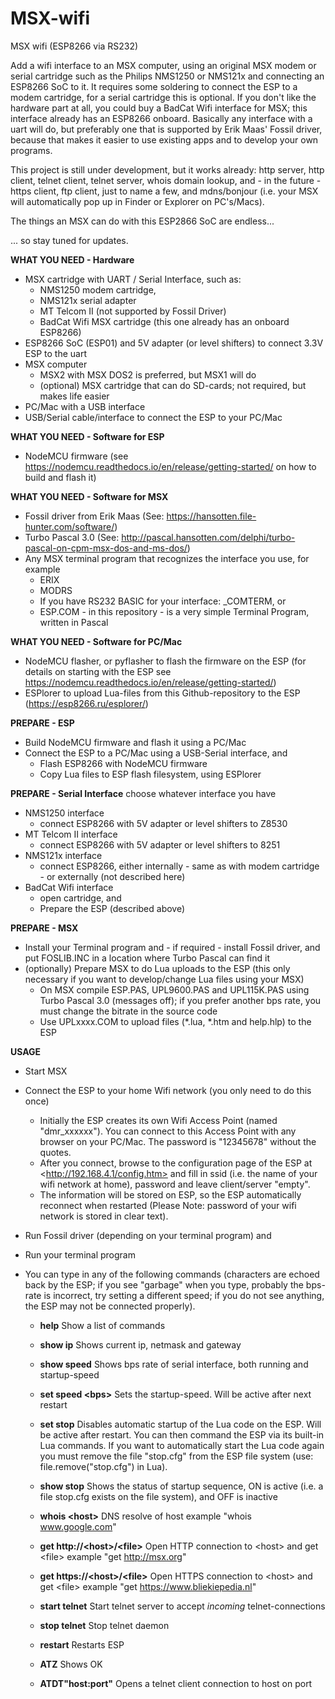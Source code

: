 # MSX-wifi
MSX wifi (ESP8266 via RS232)

Add a wifi interface to an MSX computer, using an original MSX modem or serial cartridge such as the Philips NMS1250 or NMS121x and connecting an ESP8266 SoC to it. It requires some soldering to connect the ESP to a modem cartridge, for a serial cartridge this is optional. If you don't like the hardware part at all, you could buy a BadCat Wifi interface for MSX; this interface already has an ESP8266 onboard. Basically any interface with a uart will do, but preferably one that is supported by Erik Maas' Fossil driver, because that makes it easier to use existing apps and to develop your own programs.

This project is still under development, but it works already: http server, http client, telnet client, telnet server, whois domain lookup, and - in the future - https client, ftp client, just to name a few, and mdns/bonjour (i.e. your MSX will automatically pop up in Finder or Explorer on PC's/Macs).

The things an MSX can do with this ESP2866 SoC are endless... 

... so stay tuned for updates.

<b> WHAT YOU NEED - Hardware</b>
- MSX cartridge with UART / Serial Interface, such as:
  - NMS1250 modem cartridge, 
  - NMS121x serial adapter
  - MT Telcom II (not supported by Fossil Driver)
  - BadCat Wifi MSX cartridge (this one already has an onboard ESP8266)
- ESP8266 SoC (ESP01) and 5V adapter (or level shifters) to connect 3.3V ESP to the uart
- MSX computer
  - MSX2 with MSX DOS2 is preferred, but MSX1 will do 
  - (optional) MSX cartridge that can do SD-cards; not required, but makes life easier
- PC/Mac with a USB interface
- USB/Serial cable/interface to connect the ESP to your PC/Mac

<b>WHAT YOU NEED - Software for ESP</b>
- NodeMCU firmware (see https://nodemcu.readthedocs.io/en/release/getting-started/ on how to build and flash it)

<b>WHAT YOU NEED - Software for MSX</b>
- Fossil driver from Erik Maas (See: https://hansotten.file-hunter.com/software/)
- Turbo Pascal 3.0 (See: http://pascal.hansotten.com/delphi/turbo-pascal-on-cpm-msx-dos-and-ms-dos/)
- Any MSX terminal program that recognizes the interface you use, for example
  - ERIX
  - MODRS
  - If you have RS232 BASIC for your interface: _COMTERM, or
  - ESP.COM - in this repository - is a very simple Terminal Program, written in Pascal

<b>WHAT YOU NEED - Software for PC/Mac</b>
- NodeMCU flasher, or pyflasher to flash the firmware on the ESP (for details on starting with the ESP see https://nodemcu.readthedocs.io/en/release/getting-started/)
- ESPlorer to upload Lua-files from this Github-repository to the ESP (https://esp8266.ru/esplorer/)
 
<b>PREPARE - ESP</b>
- Build NodeMCU firmware and flash it using a PC/Mac
- Connect the ESP to a PC/Mac using a USB-Serial interface, and
  - Flash ESP8266 with NodeMCU firmware
  - Copy Lua files to ESP flash filesystem, using ESPlorer

<b>PREPARE - Serial Interface</b> choose whatever interface you have
- NMS1250 interface
  - connect ESP8266 with 5V adapter or level shifters to Z8530
- MT Telcom II interface
  - connect ESP8266 with 5V adapter or level shifters to 8251
- NMS121x interface
  - connect ESP8266, either internally - same as with modem cartridge - or externally (not described here)
- BadCat Wifi interface
  - open cartridge, and
  - Prepare the ESP (described above)

<b>PREPARE - MSX</b>
- Install your Terminal program and - if required - install Fossil driver, and put FOSLIB.INC in a location where Turbo Pascal can find it
- (optionally) Prepare MSX to do Lua uploads to the ESP (this only necessary if you want to develop/change Lua files using your MSX)
  - On MSX compile ESP.PAS, UPL9600.PAS and UPL115K.PAS using Turbo Pascal 3.0 (messages off); if you prefer another bps rate, you must change the bitrate in the source code
  - Use UPLxxxx.COM to upload files (*.lua, *.htm and help.hlp) to the ESP

<b>USAGE</b>
- Start MSX

- Connect the ESP to your home Wifi network (you only need to do this once)
  - Initially the ESP creates its own Wifi Access Point (named "dmr_xxxxxx"). You can connect to this Access Point with any browser on your PC/Mac. The password is "12345678" without the quotes. 
  - After you connect, browse to the configuration page of the ESP at \<http://192.168.4.1/config.htm> and fill in ssid (i.e. the name of your wifi network at home), password and leave client/server "empty".
  - The information will be stored on ESP, so the ESP automatically reconnect when restarted (Please Note: password of your wifi network is stored in clear text).
  
- Run Fossil driver (depending on your terminal program) and 
- Run your terminal program

- You can type in any of the following commands (characters are echoed back by the ESP; if you see "garbage" when you type, probably the bps-rate is incorrect, try setting a different speed; if you do not see anything, the ESP may not be connected properly).

  - <b>help</b>
    Show a list of commands
    
  - <b>show ip</b>
    Shows current ip, netmask and gateway
  
  - <b>show speed</b>
    Shows bps rate of serial interface, both running and startup-speed
    
  - <b>set speed \<bps\></b>
    Sets the startup-speed. Will be active after next restart

  - <b>set stop</b>
    Disables automatic startup of the Lua code on the ESP. Will be active after restart. You can then command the ESP via its built-in Lua commands. If you want to automatically start the Lua code again you must remove the file "stop.cfg" from the ESP file system (use: file.remove("stop.cfg") in Lua).
  
  - <b>show stop</b>
    Shows the status of startup sequence, ON is active (i.e. a file stop.cfg exists on the file system), and OFF is inactive

  - <b>whois \<host\></b>
    DNS resolve of host
    example "whois www.google.com"
  
  - <b>get http://\<host\>/\<file\></b>
    Open HTTP connection to \<host\> and get \<file\>
    example "get http://msx.org"
   
  - <b>get https://\<host\>/\<file\></b>
    Open HTTPS connection to \<host\> and get \<file\>
    example "get https://www.bliekiepedia.nl"
   
  - <b>start telnet</b>
    Start telnet server to accept <i>incoming</i> telnet-connections

  - <b>stop telnet</b>
    Stop telnet daemon

  - <b>restart</b>
    Restarts ESP

  - <b>ATZ</b>
    Shows OK

  - <b>ATDT"host:port"</b>
    Opens a telnet client connection to host on port
